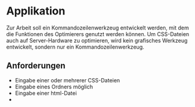 # Applikation

Zur Arbeit soll ein Kommandozeilenwerkzeug entwickelt werden, mit dem die Funktionen des Optimierers genutzt werden können. 
Um CSS-Dateien auch auf Server-Hardware zu optimieren, wird kein grafisches Werkzeug entwickelt, sondern nur ein Kommandozeilenwerkzeug. 

## Anforderungen

* Eingabe einer oder mehrerer CSS-Dateien
* Eingabe eines Ordners möglich
* Eingabe einer html-Datei 
* 